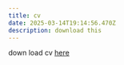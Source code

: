 ```yaml
---
title: cv
date: 2025-03-14T19:14:56.470Z
description: download this
---
```

down load cv [here ](<down load cv here https://gregarious-wisp-6c0794.netlify.app/img/amantle_craviolatti_cv_bank_customer_support.pdf>)